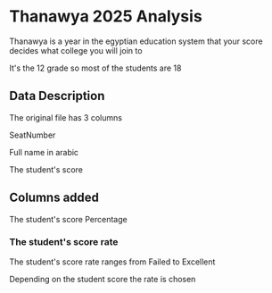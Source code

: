 <h1>Thanawya 2025 Analysis</h1>
<p>Thanawya is a year in the egyptian education system that your score decides what college you will join to</p>
<p>It's the 12 grade so most of the students are 18</p>
<h2>Data Description</h2>
<p>The original file has 3 columns</p>
<p>SeatNumber</p>
<p>Full name in arabic</p>
<p>The student's score</p>
<h2>Columns added</h2>
<p>The student's score Percentage</p>
<h3>The student's score rate</h3>
<p>The student's score rate ranges from Failed to Excellent</p>
<p>Depending on the student score the rate is chosen</p>
